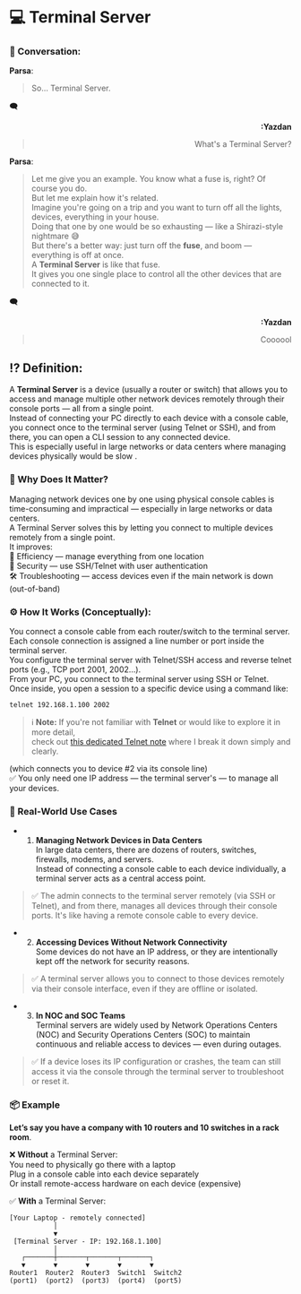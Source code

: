 # 💻 Terminal Server 

### 💬 Conversation:

**Parsa**:
> So… Terminal Server.

🗨 <div align="right"><strong>:Yazdan</strong>
> What's a Terminal Server?  
</div>

**Parsa**: 
> Let me give you an example. You know what a fuse is, right? Of course you do.  
But let me explain how it's related.  
> Imagine you're going on a trip and you want to turn off all the lights, devices, everything in your house.  
Doing that one by one would be so exhausting — like a Shirazi-style nightmare 😅  
But there's a better way: just turn off the **fuse**, and boom — everything is off at once.  
> A **Terminal Server** is like that fuse.  
It gives you one single place to control all the other devices that are connected to it.  

🗨 <div align="right"><strong>:Yazdan</strong>
> Coooool   
</div>

## ⁉ Definition:  

A **Terminal Server** is a device (usually a router or switch) that allows you to access and manage multiple other network devices remotely through their console ports — all from a single point.  
Instead of connecting your PC directly to each device with a console cable, you connect once to the terminal server (using Telnet or SSH), and from there, you can open a CLI session to any connected device.  
This is especially useful in large networks or data centers where managing devices physically would be slow .

### 🧠 Why Does It Matter?

Managing network devices one by one using physical console cables is time-consuming and impractical — especially in large networks or data centers.  
A Terminal Server solves this by letting you connect to multiple devices remotely from a single point.  
It improves:  
🧭 Efficiency — manage everything from one location  
🔐 Security — use SSH/Telnet with user authentication  
🛠️ Troubleshooting — access devices even if the main network is down (out-of-band)  

### ⚙️ How It Works (Conceptually):

You connect a console cable from each router/switch to the terminal server.  
Each console connection is assigned a line number or port inside the terminal server.  
You configure the terminal server with Telnet/SSH access and reverse telnet ports (e.g., TCP port 2001, 2002…).  
From your PC, you connect to the terminal server using SSH or Telnet.  
Once inside, you open a session to a specific device using a command like:  
```cisco
telnet 192.168.1.100 2002
```
> ℹ️ **Note:** If you're not familiar with **Telnet** or would like to explore it in more detail,  
> check out [this dedicated Telnet note](./Telnet.md) where I break it down simply and clearly.

(which connects you to device #2 via its console line)  
✅ You only need one IP address — the terminal server's — to manage all your devices.

### 🔐 Real-World Use Cases

- 1. **Managing Network Devices in Data Centers**  
In large data centers, there are dozens of routers, switches, firewalls, modems, and servers.  
Instead of connecting a console cable to each device individually, a terminal server acts as a central access point.  
> ✅ The admin connects to the terminal server remotely (via SSH or Telnet), and from there, manages all devices through their console ports.
It's like having a remote console cable to every device.  
  
- 2. **Accessing Devices Without Network Connectivity**  
Some devices do not have an IP address, or they are intentionally kept off the network for security reasons.  
> ✅ A terminal server allows you to connect to those devices remotely via their console interface, even if they are offline or isolated.  

- 3. **In NOC and SOC Teams**  
Terminal servers are widely used by Network Operations Centers (NOC) and Security Operations Centers (SOC) to maintain continuous and reliable access to devices — even during outages.  
> ✅ If a device loses its IP configuration or crashes, the team can still access it via the console through the terminal server to troubleshoot or reset it.  

### 📦 Example
**Let’s say you have a company with 10 routers and 10 switches in a rack room**.  

❌ **Without** a Terminal Server:  
You need to physically go there with a laptop  
Plug in a console cable into each device separately  
Or install remote-access hardware on each device (expensive)  

✅ **With** a Terminal Server:
```
[Your Laptop - remotely connected]
           │
           ▼
 [Terminal Server - IP: 192.168.1.100]
           │
   ┌───────┼───────┬───────┬───────┐
   ▼       ▼       ▼       ▼       ▼
Router1  Router2  Router3  Switch1  Switch2
(port1)  (port2)  (port3)  (port4)  (port5)
```
